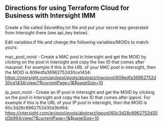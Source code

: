 
Directions for using Terraform Cloud for Business with Intersight IMM
--------------------------------------------

Create a file called SecretKey.txt file and put your secret key generated from Intersight there (see api_key below).

Edit variables.tf file and change the following variables/MOIDs to match yours:

mac_pool_moid - Create a MAC pool in Intersight and get the MOID by clicking on the pool 
in Intersight and copy the hex ID that comes after macpool. For example if this is the URL 
of your MAC pool in intersight, then the MOID is 609edfa36962752d30ce1434:
https://intersight.com/an/pool/pools/abstract/macpool/609edfa36962752d30ce1434/view/?$currentPage=1&$pageSize=10 

ip_pool_moid - Create an IP pool in Intersight and get the MOID by clicking on the pool 
in Intersight and copy the hex ID that comes after ippool. For example if this is the URL 
of your IP pool in intersight, then the MOID is 60c3d28c6962752d30d3b964:
https://intersight.com/an/pool/pools/abstract/ippool/60c3d28c6962752d30d3b964/view/?$currentPage=1&$pageSize=10


